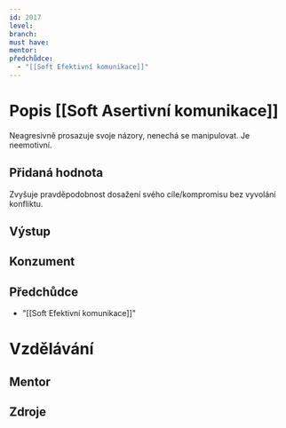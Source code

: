 ```yaml
---
id: 2017
level: 
branch: 
must have: 
mentor: 
předchůdce: 
  - "[[Soft Efektivní komunikace]]"
---
```



# Popis [[Soft Asertivní komunikace]]
Neagresivně prosazuje svoje názory, nenechá se manipulovat. Je neemotivní.

## Přidaná hodnota
Zvyšuje pravděpodobnost dosažení svého cíle/kompromisu bez vyvolání konfliktu.

## Výstup


## Konzument


## Předchůdce

  - "[[Soft Efektivní komunikace]]"

# Vzdělávání


## Mentor


## Zdroje